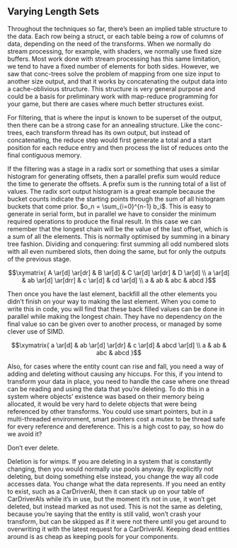 Varying Length Sets
-------------------

Throughout the techniques so far, there’s been an implied table
structure to the data. Each row being a struct, or each table being a
row of columns of data, depending on the need of the transforms. When we
normally do stream processing, for example, with shaders, we normally
use fixed size buffers. Most work done with stream processing has this
same limitation, we tend to have a fixed number of elements for both
sides. However, we saw that conc-trees solve the problem of mapping from
one size input to another size output, and that it works by
concatenating the output data into a cache-oblivious structure. This
structure is very general purpose and could be a basis for preliminary
work with map-reduce programming for your game, but there are cases
where much better structures exist.

For filtering, that is where the input is known to be superset of the
output, then there can be a strong case for an annealing structure. Like
the conc-trees, each transform thread has its own output, but instead of
concatenating, the reduce step would first generate a total and a start
position for each reduce entry and then process the list of reduces onto
the final contiguous memory.

If the filtering was a stage in a radix sort or something that uses a
similar histogram for generating offsets, then a parallel prefix sum
would reduce the time to generate the offsets. A prefix sum is the
running total of a list of values. The radix sort output histogram is a
great example because the bucket counts indicate the starting points
through the sum of all histogram buckets that come prior.
$o_n = \sum_{i=0}^{n-1} b_i$. This is easy to generate in serial form,
but in parallel we have to consider the minimum required operations to
produce the final result. In this case we can remember that the longest
chain will be the value of the last offset, which is a sum of all the
elements. This is normally optimised by summing in a binary tree
fashion. Dividing and conquering: first summing all odd numbered slots
with all even numbered slots, then doing the same, but for only the
outputs of the previous stage.

$$\xymatrix{
    A \ar[d] \ar[dr] & B \ar[d] & C \ar[d] \ar[dr] & D \ar[d] \\
    a \ar[d] & ab \ar[d] \ar[drr] & c \ar[d] & cd \ar[d] \\
    a & ab & abc & abcd }$$

Then once you have the last element, backfill all the other elements you
didn’t finish on your way to making the last element. When you come to
write this in code, you will find that these back filled values can be
done in parallel while making the longest chain. They have no dependency
on the final value so can be given over to another process, or managed
by some clever use of SIMD.

$$\xymatrix{
    a \ar[d] & ab \ar[d] \ar[dr] & c \ar[d] & abcd \ar[d] \\
    a & ab & abc & abcd }$$

Also, for cases where the entity count can rise and fall, you need a way
of adding and deleting without causing any hiccups. For this, if you
intend to transform your data in place, you need to handle the case
where one thread can be reading and using the data that you’re deleting.
To do this in a system where objects’ existence was based on their
memory being allocated, it would be very hard to delete objects that
were being referenced by other transforms. You could use smart pointers,
but in a multi-threaded environment, smart pointers cost a mutex to be
thread safe for every reference and dereference. This is a high cost to
pay, so how do we avoid it?

Don’t ever delete.

Deletion is for wimps. If you are deleting in a system that is
constantly changing, then you would normally use pools anyway. By
explicitly not deleting, but doing something else instead, you change
the way all code accesses data. You change what the data represents. If
you need an entity to exist, such as a CarDriverAI, then it can stack up
on your table of CarDriverAIs while it’s in use, but the moment it’s not
in use, it won’t get deleted, but instead marked as not used. This is
not the same as deleting, because you’re saying that the entity is still
valid, won’t crash your transform, but can be skipped as if it were not
there until you get around to overwriting it with the latest request for
a CarDriverAI. Keeping dead entities around is as cheap as keeping pools
for your components.

